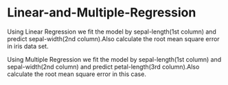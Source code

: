 # Linear-and-Multiple-Regression

Using Linear Regression we fit the model by sepal-length(1st column) and predict sepal-width(2nd column).Also 
calculate the root mean square error in iris data set.


Using Multiple Regression we fit the model by sepal-length(1st column) and sepal-width(2nd column) and predict 
petal-length(3rd column).Also calculate the root mean square error in this case.
